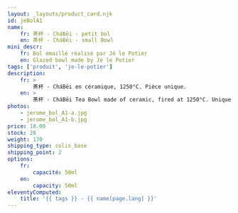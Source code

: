 ```yaml
---
layout: _layouts/product_card.njk
id: jeBolA1
name:
    fr: 茶杯 - CháBēi - petit bol
    en: 茶杯 - CháBēi - small Bowl
mini_descr:
    fr: Bol émaillé réalisé par Jé le Potier
    en: Glazed bowl made by Jé le Potier
tags: ['produit', 'je-le-potier']
description: 
    fr: >
        茶杯 - CháBēi en céramique, 1250°C. Pièce unique.
    en: >
        茶杯 - CháBēi Tea Bowl made of ceramic, fired at 1250°C. Unique piece.
photos:
    - jerome_bol_A1-a.jpg
    - jerome_bol_A1-b.jpg
price: 18.00
stock: 28
weight: 170
shipping_type: colis_base
shipping_point: 2
options:
    fr:
        capacité: 50ml
    en:
        capacity: 50ml
eleventyComputed:
    title: '{{ tags }} - {{ name[page.lang] }}'
---
```

